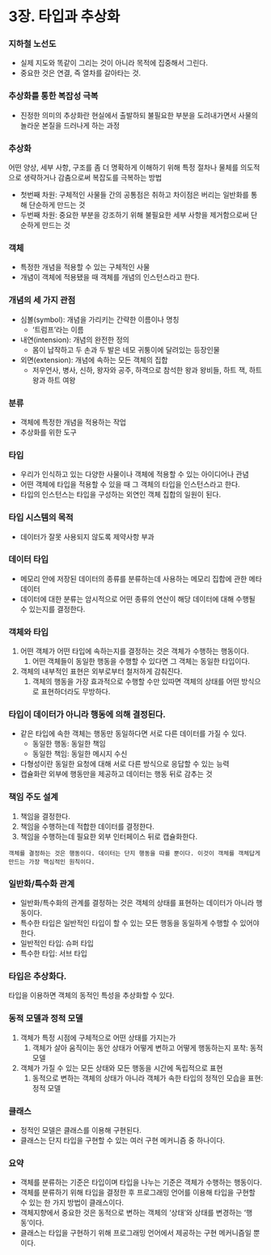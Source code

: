 # 3장. 타입과 추상화

### 지하철 노선도

- 실제 지도와 똑같이 그리는 것이 아니라 목적에 집중해서 그린다.
- 중요한 것은 연결, 즉 열차를 갈아타는 것.

### 추상화를 통한 복잡성 극복

- 진정한 의미의 추상화란 현실에서 출발하되 불필요한 부분을 도려내가면서 사물의 놀라운 본질을 드러나게 하는 과정

### 추상화

어떤 양상, 세부 사항, 구조를 좀 더 명확하게 이해하기 위해 특정 절차나 물체를 의도적으로 생략하거나 감춤으로써 복잡도를 극복하는 방법

- 첫번째 차원: 구체적인 사물들 간의 공통점은 취하고 차이점은 버리는 일반화를 통해 단순하게 만드는 것
- 두번째 차원: 중요한 부분을 강조하기 위해 불필요한 세부 사항을 제거함으로써 단순하게 만드는 것

### 객체

- 특정한 개념을 적용할 수 있는 구체적인 사물
- 개념이 객체에 적용됐을 때 객체를 개념의 인스턴스라고 한다.

### 개념의 세 가지 관점

- 심볼(symbol): 개념을 가리키는 간략한 이름이나 명칭
    - ‘트럼프’라는 이름
- 내연(intension): 개념의 완전한 정의
    - 몸이 납작하고 두 손과 두 발은 네모 귀퉁이에 달려있는 등장인물
- 외면(extension): 개념에 속하는 모든 객체의 집합
    - 저우언사, 병사, 신하, 왕자와 공주, 하객으로 참석한 왕과 왕비들, 하트 잭, 하트 왕과 하트 여왕

### 분류

- 객체에 특정한 개념을 적용하는 작업
- 추상화를 위한 도구

### 타입

- 우리가 인식하고 있는 다양한 사물이나 객체에 적용할 수 있는 아이디어나 관념
- 어떤 객체에 타입을 적용할 수 있을 때 그 객체의 타입을 인스턴스라고 한다.
- 타입의 인스턴스는 타입을 구성하는 외연인 객체 집합의 일원이 된다.

### 타입 시스템의 목적

- 데이터가 잘못 사용되지 않도록 제약사항 부과

### 데이터 타입

- 메모리 안에 저장된 데이터의 종류를 분류하는데 사용하는 메모리 집합에 관한 메타데이터
- 데이터에 대한 분류는 암시적으로 어떤 종류의 연산이 해당 데이터에 대해 수행될 수 있는지를 결정한다.

### 객체와 타입

1. 어떤 객체가 어떤 타입에 속하는지를 결정하는 것은 객체가 수행하는 행동이다.
    1. 어떤 객체들이 동일한 행동을 수행할 수 있다면 그 객체는 동일한 타입이다.
2. 객체의 내부적인 표현은 외부로부터 철저하게 감춰진다.
    1. 객체의 행동을 가장 효과적으로 수행할 수만 있따면 객체의 상태를 어떤 방식으로 표현하더라도 무방하다.
    

### 타입이 데이터가 아니라 행동에 의해 결정된다.

- 같은 타입에 속한 객체는 행동만 동일하다면 서로 다른 데이터를 가질 수 있다.
    - 동일한 행동: 동일한 책임
    - 동일한 책임: 동일한 메시지 수신
- 다형성이란 동일한 요청에 대해 서로 다른 방식으로 응답할 수 있는 능력
- 캡슐화란 외부에 행동만을 제공하고 데이터는 행동 뒤로 감추는 것

### 책임 주도 설계

1. 책임을 결정한다.
2. 책임을 수행하는데 적합한 데이터를 결정한다.
3. 책임을 수행하는데 필요한 외부 인터페이스 뒤로 캡슐화한다.

`객체를 결정하는 것은 행동이다. 데이터는 단지 행동을 따를 뿐이다. 이것이 객체를 객체답게 만드는 가장 핵심적인 원칙이다.`

### 일반화/특수화 관계

- 일반화/특수화의 관계를 결정하는 것은 객체의 상태를 표현하는 데이터가 아니라 행동이다.
- 특수한 타입은 일반적인 타입이 할 수 있는 모든 행동을 동일하게 수행할 수 있어야 한다.
- 일반적인 타입: 슈퍼 타입
- 특수한 타입: 서브 타입

### 타입은 추상화다.

타입을 이용하면 객체의 동적인 특성을 추상화할 수 있다.

### 동적 모델과 정적 모델

1. 객체가 특정 시점에 구체적으로 어떤 상태를 가지는가
    1. 객체가 살아 움직이는 동안 상태가 어떻게 변하고 어떻게 행동하는지 포착: 동적 모델
2. 객체가 가질 수 있는 모든 상태와 모든 행동을 시간에 독립적으로 표현
    1. 동적으로 변하는 객체의 상태가 아니라 객체가 속한 타입의 정적인 모습을 표현: 정적 모델
    

### 클래스

- 정적인 모델은 클래스를 이용해 구현된다.
- 클래스는 단지 타입을 구현할 수 있는 여러 구현 메커니즘 중 하나이다.

### 요약

- 객체를 분류하는 기준은 타입이며 타입을 나누는 기준은 객체가 수행하는 행동이다.
- 객체를 분류하기 위해 타입을 결정한 후 프로그래밍 언어를 이용해 타입을 구현할 수 있는 한 가지 방법이 클래스이다.
- 객체지향에서 중요한 것은 동적으로 변하는 객체의 ‘상태’와 상태를 변경하는 ‘행동’이다.
- 클래스는 타입을 구현하기 위해 프로그래밍 언어에서 제공하는 구현 메커니즘일 뿐이다.